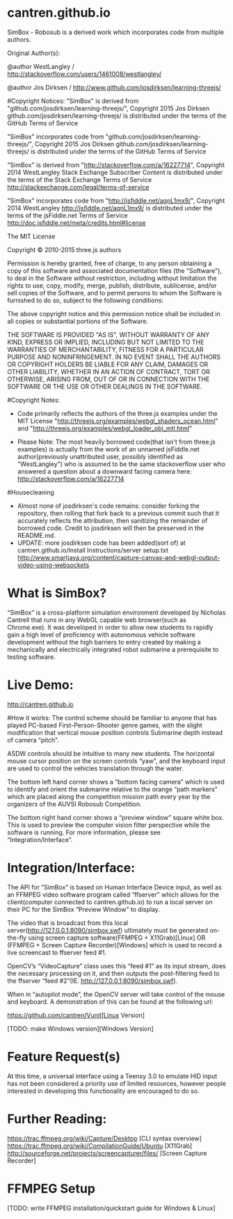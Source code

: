 # cantren.github.io

SimBox - Robosub is a derived work which incorporates code from multiple authors.

Original Author(s):

@author WestLangley / http://stackoverflow.com/users/1461008/westlangley/

@author Jos Dirksen / http://www.github.com/josdirksen/learning-threejs/

#Copyright Notices:
"SimBox" is derived from "github.com/josdirksen/learning-threejs/", Copyright 2015 Jos Dirksen
github.com/josdirksen/learning-threejs/ is distributed under the terms of the GitHub Terms of Service

"SimBox" incorporates code from "github.com/josdirksen/learning-threejs/", Copyright 2015 Jos Dirksen
github.com/josdirksen/learning-threejs/ is distributed under the terms of the GitHub Terms of Service
 
"SimBox" is derived from "http://stackoverflow.com/a/16227714", Copyright 2014 WestLangley
Stack Exchange Subscriber Content is distributed under the terms of the Stack Exchange Terms of Service
http://stackexchange.com/legal/terms-of-service

"SimBox" incorporates code from "http://jsfiddle.net/aqnL1mx9/", Copyright 2014 WestLangley
http://jsfiddle.net/aqnL1mx9/ is distributed under the terms of the jsFiddle.net Terms of Service
http://doc.jsfiddle.net/meta/credits.html#license

The MIT License

Copyright © 2010-2015 three.js authors

Permission is hereby granted, free of charge, to any person obtaining a copy
of this software and associated documentation files (the "Software"), to deal
in the Software without restriction, including without limitation the rights
to use, copy, modify, merge, publish, distribute, sublicense, and/or sell
copies of the Software, and to permit persons to whom the Software is
furnished to do so, subject to the following conditions:

The above copyright notice and this permission notice shall be included in
all copies or substantial portions of the Software.

THE SOFTWARE IS PROVIDED "AS IS", WITHOUT WARRANTY OF ANY KIND, EXPRESS OR
IMPLIED, INCLUDING BUT NOT LIMITED TO THE WARRANTIES OF MERCHANTABILITY,
FITNESS FOR A PARTICULAR PURPOSE AND NONINFRINGEMENT. IN NO EVENT SHALL THE
AUTHORS OR COPYRIGHT HOLDERS BE LIABLE FOR ANY CLAIM, DAMAGES OR OTHER
LIABILITY, WHETHER IN AN ACTION OF CONTRACT, TORT OR OTHERWISE, ARISING FROM,
OUT OF OR IN CONNECTION WITH THE SOFTWARE OR THE USE OR OTHER DEALINGS IN
THE SOFTWARE.

#Copyright Notes:
* Code primarily reflects the authors of the three.js examples under the MIT License 
"http://threejs.org/examples/webgl_shaders_ocean.html"
and
"http://threejs.org/examples/webgl_loader_obj_mtl.html"

* Please Note:
The most heavily borrowed code(that isn't from three.js examples) is actually from the work of an unnamed jsFiddle.net author(previously unattributed user, possibly identified as "WestLangley") who is assumed to be the same stackoverflow user who answered a question about a downward facing camera here: http://stackoverflow.com/a/16227714

#Housecleaning
* Almost none of josdirksen's code remains: consider forking the repository, then rolling that fork back to a previous commit such that it accurately reflects the attribution, then sanitizing the remainder of borrowed code. Credit to josdirksen will then be preserved in the README.md.
* UPDATE: more josdirksen code has been added(sort of) at cantren.github.io/Install Instructions/server setup.txt http://www.smartjava.org/content/capture-canvas-and-webgl-output-video-using-websockets






# What is SimBox?

“SimBox” is a cross-platform simulation environment developed by Nicholas Cantrell that runs in any WebGL capable web 
browser(such as Chrome.exe). It was developed in order to allow new students to rapidly gain a high level of proficiency with 
autonomous vehicle software development without the high barriers to entry created by making a mechanically and electrically 
integrated robot submarine a prerequisite to testing software.

# Live Demo:
http://cantren.github.io

#How it works:
The control scheme should be familiar to anyone that has played PC-based First-Person-Shooter genre games, with the slight 
modification that vertical mouse position controls Submarine depth instead of camera “pitch”.


ASDW controls should be intuitive to many new students. The horizontal mouse cursor position on the screen controls “yaw”, 
and the keyboard input are used to control the vehicles translation through the water.


The bottom left hand corner shows a “bottom facing camera” which is used to identify and orient the submarine relative to the 
orange “path markers” which are placed along the competition mission path every year by the organizers of the AUVSI Robosub 
Competition.


The bottom right hand corner shows a “preview window” square white box. This is used to preview the computer vision filter 
perspective while the software is running. For more information, please see “Integration/Interface”.


# Integration/Interface:
The API for “SimBox” is based on Human Interface Device input, as well as an FFMPEG video software program called “ffserver” 
which allows for the client(computer connected to cantren.github.io) to run a local server on their PC for the SimBox 
“Preview Window” to display.


The video that is broadcast from this local server(http://127.0.0.1:8090/simbox.swf) ultimately must be generated on-the-fly 
using screen capture software(FFMPEG + X11Grab)[Linux] OR (FFMPEG + Screen Capture Recorder)[Windows] which is used to record 
a live screencast to ffserver feed #1. 

OpenCV’s “VideoCapture” class uses this “feed #1” as its input stream, does the necessary processing on it, and then outputs 
the post-filtering feed to the ffserver “feed #2”(IE. http://127.0.0.1:8090/simbox.swf).


When in “autopilot mode”, the OpenCV server will take control of the mouse and keyboard. A demonstration of this can be found 
at the following url:

https://github.com/cantren/Vunit[Linux Version]

[TODO: make Windows version][Windows Version]

# Feature Request(s)
At this time, a universal interface using a Teensy 3.0 to emulate HID input has not been considered a priority use of limited 
resources, however people interested in developing this functionality are encouraged to do so.

# Further Reading:
https://trac.ffmpeg.org/wiki/Capture/Desktop [CLI syntax overview]
https://trac.ffmpeg.org/wiki/CompilationGuide/Ubuntu [X11Grab]
http://sourceforge.net/projects/screencapturer/files/ [Screen Capture Recorder]

# FFMPEG Setup
[TODO: write FFMPEG installation/quickstart guide for Windows & Linux]
